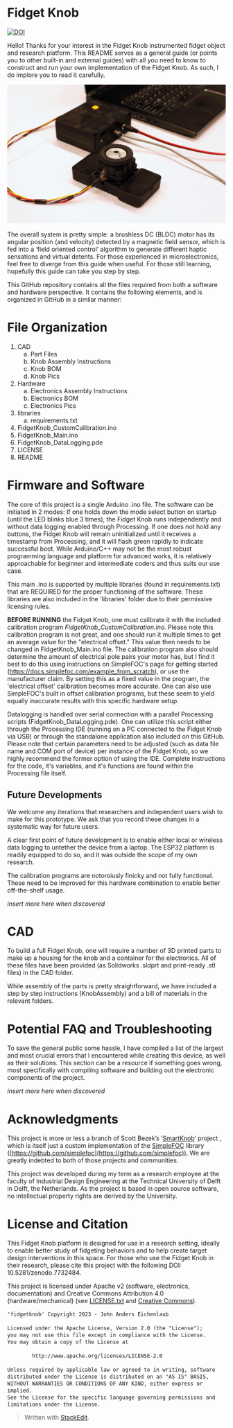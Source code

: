 ﻿# Fidget Knob

[![DOI](https://zenodo.org/badge/DOI/10.5281/zenodo.7732484.svg)](https://doi.org/10.5281/zenodo.7732484)

Hello! Thanks for your interest in the Fidget Knob instrumented fidget object and research platform. This README serves as a general guide (or points you to other built-in and external guides) with all you need to know to construct and run your own implementation of the Fidget Knob. As such, I do implore you to read it carefully. 

![Hero shot of the device](KnobTeaser.png)

The overall system is pretty simple: a brushless DC (BLDC) motor has its angular position (and velocity) detected by a magnetic field sensor, which is fed into a ‘field oriented control’ algorithm to generate different haptic sensations and virtual detents. For those experienced in microelectronics, feel free to diverge from this guide when useful. For those still learning, hopefully this guide can take you step by step.

This GitHub repository contains all the files required from both a software and hardware perspective. It contains the following elements, and is organized in GitHub in a similar manner: 

# File Organization
 1. CAD\
&emsp;a. Part Files\
&emsp;b. Knob Assembly Instructions\
&emsp;c. Knob BOM\
&emsp;d. Knob Pics 
 2. Hardware\
&emsp;a. Electronics Assembly Instructions\
&emsp;b. Electronics BOM\
&emsp;c. Electronics Pics
 3. libraries\
&emsp;a. requirements.txt
 4. FidgetKnob_CustomCalibration.ino
 5. FidgetKnob_Main.ino
 6. FidgetKnob_DataLogging.pde
 7. LICENSE
 8. README


# Firmware and Software

The core of this project is a single Arduino .ino file. The software can be initiated in 2 modes: If one holds down the mode select button on startup (until the LED blinks blue 3 times), the Fidget Knob runs independently and without data logging enabled through Processing. If one does not hold any buttons, the Fidget Knob will remain uninitialized until it receives a timestamp from Processing, and it will flash green rapidly to indicate successful boot. While Arduino/C++ may not be the most robust programming language and platform for advanced works, it is relatively approachable for beginner and intermediate coders and thus suits our use case. 

This main .ino is supported by multiple libraries (found in requirements.txt) that are REQUIRED for the proper functioning of the software. These libraries are also included in the 'libraries' folder due to their permissive licensing rules.

**BEFORE RUNNING** the Fidget Knob, one must calibrate it with the included calibration program *FidgetKnob_CustomCalibration.ino.* Please note this calibration program is not great, and one should run it multiple times to get an average value for the "electrical offset." This value then needs to be changed in FidgetKnob_Main.ino file. The calibration program also should determine the amount of electrical pole pairs your motor has, but I find it best to do this using instructions on SimpleFOC's page for getting started (https://docs.simplefoc.com/example_from_scratch), or use the manufacturer claim. By setting this as a fixed value in the program, the 'electrical offset' calibration becomes more accurate. One can also use SimpleFOC's built in offset calibration programs, but these seem to yield equally inaccurate results with this specific hardware setup.

Datalogging is handled over serial connection with a parallel Processing scripts (FidgetKnob_DataLogging.pde). One can utilize this script either through the Processing IDE (running on a PC connected to the Fidget Knob via USB) or through the standalone application also included on this GitHub. Please note that certain parameters need to be adjusted (such as data file name and COM port of device) per instance of the Fidget Knob, so we highly recommend the former option of using the IDE. Complete instructions for the code, it's variables, and it's functions are found within the Processing file itself.

## Future Developments
We welcome any iterations that researchers and independent users wish to make for this prototype. We ask that you record these changes in a systematic way for future users.

A clear first point of future development is to enable either local or wireless data logging to untether the device from a laptop. The ESP32 platform is readily equipped to do so, and it was outside the scope of my own research.

The calibration programs are notoroiusly finicky and not fully functional. These need to be improved for this hardware combination to enable better off-the-shelf usage.

*insert more here when discovered*

# CAD
To build a full Fidget Knob, one will require a number of 3D printed parts to make up a housing for the knob and a container for the electronics. All of these files have been provided (as Solidworks .sldprt and print-ready .stl files) in the CAD folder.

While assembly of the parts is pretty straightforward, we have included a step by step instructions (KnobAssembly) and a bill of materials in the relevant folders.

# Potential FAQ and Troubleshooting
To save the general public some hassle, I have compiled a list of the largest and most crucial errors that I encountered while creating this device, as well as their solutions. This section can be a resource if something goes wrong, most specifically with compiling software and building out the electronic components of the project. 

*insert more here when discovered*

# Acknowledgments

This project is more or less a branch of Scott Bezek’s ‘[SmartKnob](https://github.com/scottbez1/smartknob)’ project , which is itself just a custom implementation of the [SimpleFOC](https://simplefoc.com/) library ([https://github.com/simplefoc](https://github.com/simplefoc)). We are greatly indebted to both of those projects and communities.

This project was developed during my term as a research employee at the faculty of Industrial Design Engineering at the Technical University of Delft in Delft, the Netherlands. As the project is based in open source software, no intellectual property rights are derived by the University.

# License and Citation

This Fidget Knob platform is designed for use in a research setting, ideally to enable better study of fidgeting behaviors and to help create target design interventions in this space. For those who use the Fidget Knob in their research, please cite this project with the following DOI: 10.5281/zenodo.7732484.

This project is licensed under Apache v2 (software, electronics, documentation) and Creative Commons Attribution 4.0 (hardware/mechanical) (see [LICENSE.txt](https://github.com/jeichenlaub/fidgetknob/blob/main/LICENSE)  and  [Creative Commons](https://creativecommons.org/licenses/by/4.0/)).
```
'fidgetknob' Copyright 2023 - John Anders Eichenlaub 

Licensed under the Apache License, Version 2.0 (the "License");
you may not use this file except in compliance with the License.
You may obtain a copy of the License at

		http://www.apache.org/licenses/LICENSE-2.0
		
Unless required by applicable law or agreed to in writing, software
distributed under the License is distributed on an "AS IS" BASIS,
WITHOUT WARRANTIES OR CONDITIONS OF ANY KIND, either express or implied.
See the License for the specific language governing permissions and
limitations under the License.
```


> Written with [StackEdit](https://stackedit.io/).
